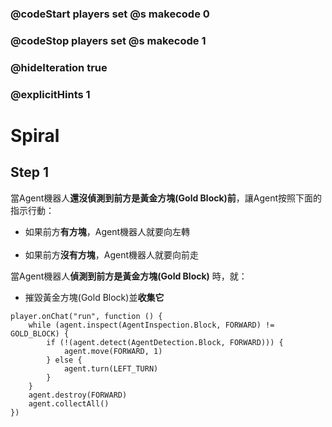 ### @codeStart players set @s makecode 0
### @codeStop players set @s makecode 1

### @hideIteration true 
### @explicitHints 1


# Spiral

## Step 1
當Agent機器人<strong>還沒偵測到前方是黃金方塊(Gold Block)前</strong>，讓Agent按照下面的指示行動：<br>
<ul>
<li>如果前方<strong>有方塊</strong>，Agent機器人就要向左轉</li><br>
<li>如果前方<strong>沒有方塊</strong>，Agent機器人就要向前走</li>
</ul>

當Agent機器人<strong>偵測到前方是黃金方塊(Gold Block)</strong> 時，就：<br>
<ul>
<li>摧毀黃金方塊(Gold Block)並<strong>收集它</strong></li>
</ul>

```ghost
player.onChat("run", function () {
    while (agent.inspect(AgentInspection.Block, FORWARD) != GOLD_BLOCK) {
        if (!(agent.detect(AgentDetection.Block, FORWARD))) {
            agent.move(FORWARD, 1)
        } else {
            agent.turn(LEFT_TURN)
        }
    }
    agent.destroy(FORWARD)
    agent.collectAll()
})
```
